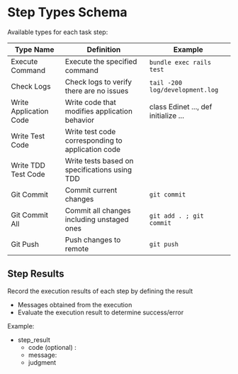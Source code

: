 # Step Types Schema

Available types for each task step:

|Type Name| Definition| Example|
|---|---|---|
|Execute Command| Execute the specified command| `bundle exec rails test` |
|Check Logs| Check logs to verify there are no issues| `tail -200 log/development.log` |
|Write Application Code| Write code that modifies application behavior| class Edinet ..., def initialize ...|
|Write Test Code| Write test code corresponding to application code||
|Write TDD Test Code| Write tests based on specifications using TDD||
|Git Commit| Commit current changes| `git commit` |
|Git Commit All| Commit all changes including unstaged ones| `git add . ; git commit` |
|Git Push| Push changes to remote| `git push` |

## Step Results

Record the execution results of each step by defining the result
- Messages obtained from the execution
- Evaluate the execution result to determine success/error

Example:
- step_result
  - code (optional) :
  - message:
  - judgment 